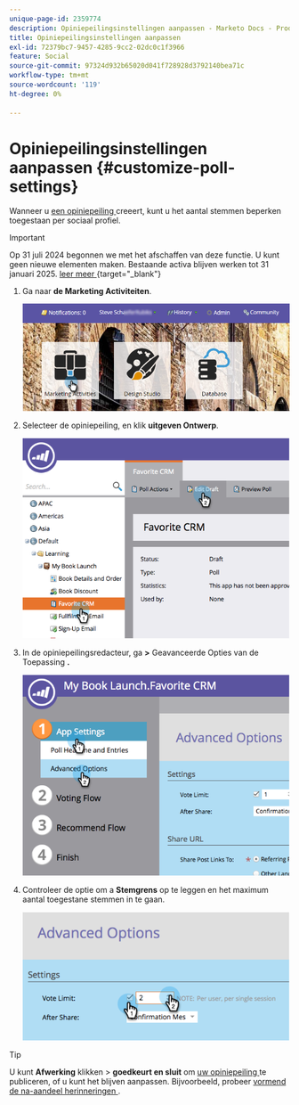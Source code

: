 ```yaml
---
unique-page-id: 2359774
description: Opiniepeilingsinstellingen aanpassen - Marketo Docs - Productdocumentatie
title: Opiniepeilingsinstellingen aanpassen
exl-id: 72379bc7-9457-4285-9cc2-02dc0c1f3966
feature: Social
source-git-commit: 97324d932b65020d041f728928d3792140bea71c
workflow-type: tm+mt
source-wordcount: '119'
ht-degree: 0%

---
```


# Opiniepeilingsinstellingen aanpassen {#customize-poll-settings}

Wanneer u [ een opiniepeiling ](/help/marketo/product-docs/demand-generation/social/creating-a-poll/create-a-poll.md) creeert, kunt u het aantal stemmen beperken toegestaan per sociaal profiel.

>[!IMPORTANT]
>
>Op 31 juli 2024 begonnen we met het afschaffen van deze functie. U kunt geen nieuwe elementen maken. Bestaande activa blijven werken tot 31 januari 2025. [ leer meer ](https://nation.marketo.com/t5/employee-blogs/marketo-engage-social-features-deprecation/ba-p/351977) {target="_blank"}

1. Ga naar **de Marketing Activiteiten**.

   ![](assets/login-marketing-activities.png)

1. Selecteer de opiniepeiling, en klik **uitgeven Ontwerp**.

   ![](assets/image2014-9-19-10-3a56-3a37.png)

1. In de opiniepeilingsredacteur, ga **>** Geavanceerde Opties van de Toepassing **.**

   ![](assets/image2014-9-19-10-3a56-3a44.png)

1. Controleer de optie om a **Stemgrens** op te leggen en het maximum aantal toegestane stemmen in te gaan.

   ![](assets/image2014-9-19-10-3a56-3a54.png)

>[!TIP]
>
>U kunt **Afwerking** klikken > **goedkeurt en sluit** om [ uw opiniepeiling ](/help/marketo/product-docs/demand-generation/social/creating-a-poll/publish-a-poll.md) te publiceren, of u kunt het blijven aanpassen. Bijvoorbeeld, probeer [ vormend de na-aandeel herinneringen ](/help/marketo/product-docs/demand-generation/social/configuring-social-actions/configure-after-share-prompts.md).
